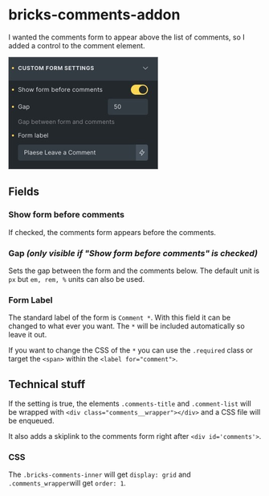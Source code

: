 # bricks-comments-addon

I wanted the comments form to appear above the list of comments, so I added a control to the comment element.

![image](assets/screenshot-bricks-editor-custom-form-area.jpg)

## Fields

### Show form before comments

If checked, the comments form appears before the comments.

### Gap ***(only visible if "Show form before comments" is checked)***

Sets the gap between the form and the comments below. The default unit is `px` but `em, rem, %` units can also be used.

### Form Label

The standard label of the form is `Comment *`. With this field it can be changed to what ever you want. The `*` will be
included automatically so leave it out.

If you want to change the CSS of the `*` you can use the `.required` class or target the `<span>` within the `<label
for="comment">`.

## Technical stuff

If the setting is true, the elements `.comments-title` and `.comment-list` will be wrapped with `<div
class="comments__wrapper"></div>` and a CSS file will be enqueued.

It also adds a skiplink to the comments form right after `<div id='comments'>`.

### CSS

The `.bricks-comments-inner` will get `display: grid` and `.comments_wrapper`will get `order: 1`.